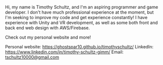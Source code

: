   Hi, my name is Timothy Schultz, and I'm an aspiring programmer and game developer. I don't have much professional experience at the moment, 
but I'm seeking to improve my code and get experience constantly! I have experience with Unity and VR development, as well as some both front
and back end web design with AWS/Firebase. 

Check out my personal website and more!

Personal website: https://ghostspar10.github.io/timothyschultz/
LinkedIn: https://www.linkedin.com/in/timothy-schultz-gimm/
Email: tschultz10000@gmail.com
